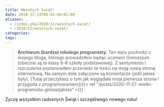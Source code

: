 ```yaml
---
title: Wesołych Świąt!
date: 2010-12-24T00:03:06+01:00
aliases:
  - /index.php/2010/12/wesolych-swiat/
  - /2010/12/wesolych-swiat/
categories:
tags:
---
```


> **Archiwum (bardzo) młodego programisty.** Ten wpis pochodzi z mojego bloga, którego prowadziłem będąc uczniem Gimnazjum (obecnie są to klasy 6-8 szkoły podstawowej). Z sentymentu i rozczulenia postanowiłem przenieść te treści na moją nową stronę internetową. Na samym dole załączone są komentarze (jeśli jakieś były). [Tutaj przeczytasz o tym jak wyglądała moja pierwsza strona i przygoda z programowaniem]({{< ref "/posts/2020-11-27-wielki-programista-gimnazjalista" >}})
> 

Życzę wszystkim radosnych Świąt i szczęśliwego nowego roku!


